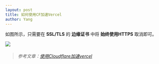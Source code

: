 ```yaml
---
layout: post
title: 如何使用CF加速Vercel
author: Yang
---
```


如图所示，只需要在 **SSL/TLS** 的 **边缘证书** 中将 **始终使用HTTPS** 取消即可。

![](https://b2.nanking.top/img/a2999c83-3526-4c3c-aa17-b2ec4ca6ad0a.png)

>###### 参考文章：[使用Cloudflare加速vercel](https://hin.cool/posts/cfvercel.html)
